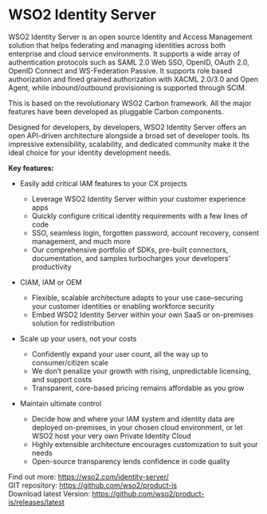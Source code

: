 # WSO2 Identity Server

WSO2 Identity Server is an open source Identity and Access Management solution that helps federating and managing identities across both enterprise and cloud service environments. It supports a wide array of authentication protocols such as SAML 2.0 Web SSO, OpenID, OAuth 2.0, OpenID Connect and WS-Federation Passive. It supports role based authorization and fined grained authorization with XACML 2.0/3.0 and Open Agent, while inbound/outbound provisioning is supported through SCIM. 

This is based on the revolutionary WSO2 Carbon framework. All the major features have been developed as pluggable Carbon components. 

Designed for developers, by developers, WSO2 Identity Server offers an open API-driven architecture alongside a broad set of developer tools.
Its impressive extensibility, scalability, and dedicated community make it the ideal choice for your identity development needs. 

<strong>Key features:</strong>
* Easily add critical IAM features to your CX projects
  * Leverage WSO2 Identity Server within your customer experience apps 
  * Quickly configure critical identity requirements with a few lines of code 
  * SSO, seamless login, forgotten password, account recovery, consent management, and much more 
  * Our comprehensive portfolio of SDKs, pre-built connectors, documentation, and samples turbocharges your developers’ productivity 

* CIAM, IAM or OEM
  * Flexible, scalable architecture adapts to your use case–securing your customer identities or enabling workforce security 
  * Embed WSO2 Identity Server within your own SaaS or on-premises solution for redistribution 
   
* Scale up your users, not your costs
  * Confidently expand your user count, all the way up to consumer/citizen scale
  * We don’t penalize your growth with rising, unpredictable licensing, and support costs
  * Transparent, core-based pricing remains affordable as you grow

* Maintain ultimate control
  * Decide how and where your IAM system and identity data are deployed on-premises, in your chosen cloud environment, or let WSO2 host your very own Private Identity Cloud
  * Highly extensible architecture encourages customization to suit your needs
  * Open-source transparency lends confidence in code quality

Find out more: https://wso2.com/identity-server/ <br>
GIT repository: https://github.com/wso2/product-is <br>
Download latest Version: https://github.com/wso2/product-is/releases/latest <br>

